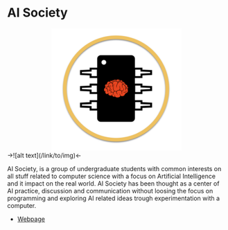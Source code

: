 # AI Society

<div style="text-align:center"><img src ="images/logo.png" width=300/></div>
->![alt text](/link/to/img)<-

AI Society, is a group of undergraduate students with common interests on all stuff related to computer science with a focus on Artificial Intelligence and it impact on the real world. AI Society has been thought as a center of AI practice, discussion and communication without loosing the focus on programming and exploring AI related ideas trough experimentation with a computer.

* [Webpage]( https://ai-society.github.io/)

